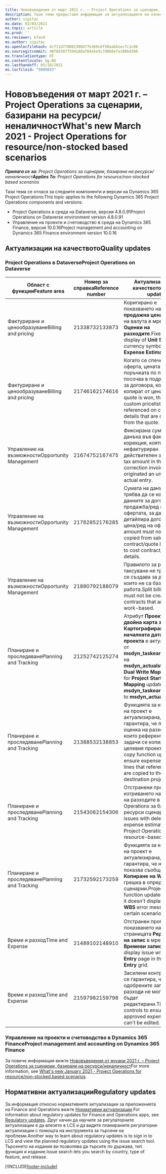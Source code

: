 ```yaml
---
title: Нововъведения от март 2021 г. – Project Operations за сценарии, базирани на ресурси/неналичност
description: Тази тема предоставя информация за актуализациите на качеството, налични в изданието на Project Operations от март 2021 г. за сценарии, базирани на ресурси/неналичност.
author: sigitac
ms.date: 03/03/2021
ms.topic: article
ms.prod: ''
ms.reviewer: kfend
ms.author: sigitac
ms.openlocfilehash: dcf11d770082308d77b369c6f50aabb1ec7c1c86
ms.sourcegitcommit: 40f68387f594180af64a5e5c748b6efa188bd300
ms.translationtype: HT
ms.contentlocale: bg-BG
ms.lasthandoff: 05/10/2021
ms.locfileid: "5995653"
---
```

# <a name="whats-new-march-2021---project-operations-for-resourcenon-stocked-based-scenarios"></a><span data-ttu-id="c7bcb-103">Нововъведения от март 2021 г. – Project Operations за сценарии, базирани на ресурси/неналичност</span><span class="sxs-lookup"><span data-stu-id="c7bcb-103">What's new March 2021 - Project Operations for resource/non-stocked based scenarios</span></span>

<span data-ttu-id="c7bcb-104">_**Прилага се за:** Project Operations за сценарии, базирани на ресурси/неналичност_</span><span class="sxs-lookup"><span data-stu-id="c7bcb-104">_**Applies To:** Project Operations for resource/non-stocked based scenarios_</span></span>

<span data-ttu-id="c7bcb-105">Тази тема се отнася за следните компоненти и версии на Dynamics 365 Project Operations:</span><span class="sxs-lookup"><span data-stu-id="c7bcb-105">This topic applies to the following Dynamics 365 Project Operations components and versions:</span></span>

- <span data-ttu-id="c7bcb-106">Project Operations в среда на Dataverse, версия 4.8.0.91</span><span class="sxs-lookup"><span data-stu-id="c7bcb-106">Project Operations on Dataverse environment version 4.8.0.91</span></span> 
- <span data-ttu-id="c7bcb-107">Управление на проекти и счетоводство в среда на Dynamics 365 Finance, версия 10.0.16</span><span class="sxs-lookup"><span data-stu-id="c7bcb-107">Project management and accounting on Dynamics 365 Finance environment version 10.0.16</span></span> 

## <a name="quality-updates"></a><span data-ttu-id="c7bcb-108">Актуализации на качеството</span><span class="sxs-lookup"><span data-stu-id="c7bcb-108">Quality updates</span></span>

### <a name="project-operations-on-dataverse"></a><span data-ttu-id="c7bcb-109">Project Operations в Dataverse</span><span class="sxs-lookup"><span data-stu-id="c7bcb-109">Project Operations on Dataverse</span></span>


| <span data-ttu-id="c7bcb-110">**Област с функции**</span><span class="sxs-lookup"><span data-stu-id="c7bcb-110">**Feature area**</span></span> | <span data-ttu-id="c7bcb-111">**Номер за справка**</span><span class="sxs-lookup"><span data-stu-id="c7bcb-111">**Reference number**</span></span> | <span data-ttu-id="c7bcb-112">**Актуализация на качеството**</span><span class="sxs-lookup"><span data-stu-id="c7bcb-112">**Quality update**</span></span> |
| --- | --- | --- |
| <span data-ttu-id="c7bcb-113">Фактуриране и ценообразуване</span><span class="sxs-lookup"><span data-stu-id="c7bcb-113">Billing and pricing</span></span> | <span data-ttu-id="c7bcb-114">2133873</span><span class="sxs-lookup"><span data-stu-id="c7bcb-114">2133873</span></span> | <span data-ttu-id="c7bcb-115">Коригирано е показването на **Единична продажна цена** символ на валута в мрежата **Оценки на разходите**.</span><span class="sxs-lookup"><span data-stu-id="c7bcb-115">Fixed the display of **Unit Sales Price** currency symbol in the **Expense Estimates** grid.</span></span> |
| <span data-ttu-id="c7bcb-116">Фактуриране и ценообразуване</span><span class="sxs-lookup"><span data-stu-id="c7bcb-116">Billing and pricing</span></span> | <span data-ttu-id="c7bcb-117">2174616</span><span class="sxs-lookup"><span data-stu-id="c7bcb-117">2174616</span></span> | <span data-ttu-id="c7bcb-118">Когато се спечели оферта, цената на поръчката по поръчка се посочва в подробности за договора, които се копират от цената.</span><span class="sxs-lookup"><span data-stu-id="c7bcb-118">When a quote is won, the contract custom pricelist is referenced on contract line details that are copied from the quote.</span></span> |
| <span data-ttu-id="c7bcb-119">Управление на възможности</span><span class="sxs-lookup"><span data-stu-id="c7bcb-119">Opportunity Management</span></span> | <span data-ttu-id="c7bcb-120">2167475</span><span class="sxs-lookup"><span data-stu-id="c7bcb-120">2167475</span></span> | <span data-ttu-id="c7bcb-121">Фиксирана сума на данъка във фактурата за корекция, която създава нефактуриран действителен запис.</span><span class="sxs-lookup"><span data-stu-id="c7bcb-121">Fixed tax amount in the correction invoice that originated an unbilled actual entry.</span></span> |
| <span data-ttu-id="c7bcb-122">Управление на възможности</span><span class="sxs-lookup"><span data-stu-id="c7bcb-122">Opportunity Management</span></span> | <span data-ttu-id="c7bcb-123">2176285</span><span class="sxs-lookup"><span data-stu-id="c7bcb-123">2176285</span></span> | <span data-ttu-id="c7bcb-124">Сумата на данъка не трябва да се копира от данните за договора за продажба/ред на офертата, за да се детайлира договор за цена/ред на офертата.</span><span class="sxs-lookup"><span data-stu-id="c7bcb-124">Tax amount must not be copied from sales contract/quote line details to cost contract/quote line details.</span></span> |
| <span data-ttu-id="c7bcb-125">Управление на възможности</span><span class="sxs-lookup"><span data-stu-id="c7bcb-125">Opportunity Management</span></span> | <span data-ttu-id="c7bcb-126">2188079</span><span class="sxs-lookup"><span data-stu-id="c7bcb-126">2188079</span></span> | <span data-ttu-id="c7bcb-127">Правилото за разделно таксуване не трябва да се създава за договори, които не са базирани на работа.</span><span class="sxs-lookup"><span data-stu-id="c7bcb-127">Split billing rule must not be created for contracts that are not work-based.</span></span> |
| <span data-ttu-id="c7bcb-128">Планиране и проследяване</span><span class="sxs-lookup"><span data-stu-id="c7bcb-128">Planning and Tracking</span></span> | <span data-ttu-id="c7bcb-129">2125274</span><span class="sxs-lookup"><span data-stu-id="c7bcb-129">2125274</span></span> | <span data-ttu-id="c7bcb-130">Атрибут **Проектиране на двойна карта за запис** за **Картографиране на началната дата на проекта** е актуализиран от **msdyn\_taskearlieststart** на **msdyn\_actualstart**.</span><span class="sxs-lookup"><span data-stu-id="c7bcb-130">**Project Dual Write Map** attribute for **Project Start Date Mapping** updated from **msdyn\_taskearlieststart** to **msdyn\_actualstart**.</span></span> |
| <span data-ttu-id="c7bcb-131">Планиране и проследяване</span><span class="sxs-lookup"><span data-stu-id="c7bcb-131">Planning and Tracking</span></span> | <span data-ttu-id="c7bcb-132">2138853</span><span class="sxs-lookup"><span data-stu-id="c7bcb-132">2138853</span></span> | <span data-ttu-id="c7bcb-133">Функцията за копиране на проект е актуализирана, за да гарантира, че линиите за оценка на разходите, които референтните задачи се копират в целевия проект.</span><span class="sxs-lookup"><span data-stu-id="c7bcb-133">Project copy function updated to ensure expense estimate lines that reference tasks are copied to the destination project.</span></span> |
| <span data-ttu-id="c7bcb-134">Планиране и проследяване</span><span class="sxs-lookup"><span data-stu-id="c7bcb-134">Planning and Tracking</span></span> | <span data-ttu-id="c7bcb-135">2154306</span><span class="sxs-lookup"><span data-stu-id="c7bcb-135">2154306</span></span> | <span data-ttu-id="c7bcb-136">Отстранени проблеми с изтриването на разчетите на разходите в Project Operations за базирани на ресурси сценарии.</span><span class="sxs-lookup"><span data-stu-id="c7bcb-136">Fixed issues with deleting expense estimates in Project Operations for resource-based scenarios.</span></span> |
| <span data-ttu-id="c7bcb-137">Планиране и проследяване</span><span class="sxs-lookup"><span data-stu-id="c7bcb-137">Planning and Tracking</span></span> | <span data-ttu-id="c7bcb-138">2173259</span><span class="sxs-lookup"><span data-stu-id="c7bcb-138">2173259</span></span> | <span data-ttu-id="c7bcb-139">Функцията за копиране на проект е актуализирана, за да гарантира, че не се показва съобщение **Копиране на WBS** за грешка в определени сценарии.</span><span class="sxs-lookup"><span data-stu-id="c7bcb-139">Project copy function updated to ensure it doesn't display **Copying WBS** error message in certain scenarios.</span></span> |
| <span data-ttu-id="c7bcb-140">Време и разход</span><span class="sxs-lookup"><span data-stu-id="c7bcb-140">Time and Expense</span></span> | <span data-ttu-id="c7bcb-141">2148910</span><span class="sxs-lookup"><span data-stu-id="c7bcb-141">2148910</span></span> | <span data-ttu-id="c7bcb-142">Отстранен проблем с показването на страницата **Редактиране на запис** в мрежата **Времеви запис**.</span><span class="sxs-lookup"><span data-stu-id="c7bcb-142">Fixed display issue with the **Edit Entry** page in the **Time Entry** grid.</span></span> |
| <span data-ttu-id="c7bcb-143">Време и разход</span><span class="sxs-lookup"><span data-stu-id="c7bcb-143">Time and Expense</span></span> | <span data-ttu-id="c7bcb-144">2159798</span><span class="sxs-lookup"><span data-stu-id="c7bcb-144">2159798</span></span> | <span data-ttu-id="c7bcb-145">Засилени контроли, за да се гарантира, че одобрените записи за разходи не могат да бъдат редактирани.</span><span class="sxs-lookup"><span data-stu-id="c7bcb-145">Tightened controls to ensure approved expense entries can't be edited.</span></span> |

### <a name="project-management-and-accounting-on-dynamics-365-finance"></a><span data-ttu-id="c7bcb-146">Управление на проекти и счетоводство в Dynamics 365 Finance</span><span class="sxs-lookup"><span data-stu-id="c7bcb-146">Project management and accounting on Dynamics 365 Finance</span></span>

<span data-ttu-id="c7bcb-147">За повече информация вижте [Нововъведения от януари 2021 г. – Project Operations за сценарии, базирани на ресурси/неналичност](whats-new-jan-2021-resource-based.md)</span><span class="sxs-lookup"><span data-stu-id="c7bcb-147">For more information, see [What's new January 2021 - Project Operations for resource/non-stocked based scenarios](whats-new-jan-2021-resource-based.md).</span></span>

## <a name="regulatory-updates"></a><span data-ttu-id="c7bcb-148">Нормативни актуализации</span><span class="sxs-lookup"><span data-stu-id="c7bcb-148">Regulatory updates</span></span>

<span data-ttu-id="c7bcb-149">За информация относно нормативните актуализации за приложенията на Finance and Operations вижте [Нормативни актуализации](/dynamics365/finance/localizations/regulatory-updates).</span><span class="sxs-lookup"><span data-stu-id="c7bcb-149">For information about regulatory updates for Finance and Operations apps, see [Regulatory updates](/dynamics365/finance/localizations/regulatory-updates).</span></span> <span data-ttu-id="c7bcb-150">Друг начин да научите за регулаторните актуализации е да влезете в LCS и да видите планираните регулаторни актуализации с помощта на инструмента за търсене на проблеми.</span><span class="sxs-lookup"><span data-stu-id="c7bcb-150">Another way to learn about regulatory updates is to sign in to LCS and view the planned regulatory updates using the issue search tool.</span></span> <span data-ttu-id="c7bcb-151">Търсенето на издания ви позволява да търсите по държава, тип функция и издание.</span><span class="sxs-lookup"><span data-stu-id="c7bcb-151">Issue search lets you search by country, type of feature, and release.</span></span>


[!INCLUDE[footer-include](../includes/footer-banner.md)]